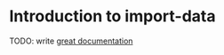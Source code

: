 # Introduction to import-data

TODO: write [great documentation](http://jacobian.org/writing/what-to-write/)
